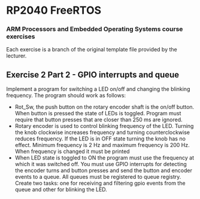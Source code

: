 # RP2040 FreeRTOS

### ARM Processors and Embedded Operating Systems course exercises
Each exercise is a branch of the original template file provided by the lecturer.

## Exercise 2 Part 2 - GPIO interrupts and queue
Implement a program for switching a LED on/off and changing the blinking frequency. The program should work as follows: 
- Rot_Sw, the push button on the rotary encoder shaft is the on/off button. When button is pressed the state of LEDs is toggled. Program must require that button presses that are closer than 250 ms are ignored. 
- Rotary encoder is used to control blinking frequency of the LED. Turning the knob clockwise increases frequency and turning counterclockwise reduces frequency. If the LED is in OFF state turning the knob has no effect. Minimum frequency is 2 Hz and maximum frequency is 200 Hz. 
When frequency is changed it must be printed  
- When LED state is toggled to ON the program must use the frequency at which it was switched off. You must use GPIO interrupts for detecting the encoder turns and button presses and send the button and encoder events to a queue. 
All queues must be registered to queue registry.
Create two tasks: one for receiving and filtering gpio events from the queue and other for blinking the LED.
